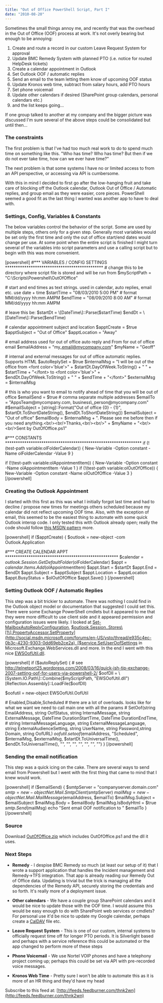 ```yaml
---
title: "Out of Office PowerShell Script, Part I"
date: "2010-08-20"
---
```


Sometimes the small things annoy me, and recently that was the overhead in the Out of Office (OOF) process at work. It's not overly bearing but enough to be annoying:

1. Create and route a record in our custom Leave Request System for approval
2. Update BMC Remedy System with planned PTO (i.e. notice for routed HelpDesk tickets)
3. Create a calendar appointment in Outlook
4. Set Outlook OOF / automatic replies
5. Send an email to the team letting them know of upcoming OOF status
6. Update Kronos web time, subtract from salary hours, add PTO hours
7. Set phone voicemail
8. Update other calendars if desired (SharePoint group calendars, personal calendars etc.)
9. and the list keeps going...

If one group talked to another at my company and the bigger picture was discussed I'm sure several of the above steps could be consolidated but until then...

### The constraints

The first problem is that I've had too much real work to do to spend much time on something like this. "Who has time? Who has time? But then if we do not ever take time, how can we ever have time?"

The next problem is that some systems I have no or limited access to from an API perspective, or accessing via API is cumbersome.

With this in mind I decided to first go after the low-hanging fruit and take care of blocking off the Outlook calendar, Outlook Out of Office / Automatic replies, and group email as they were easier, core pieces. PowerShell seemed a good fit as the last thing I wanted was another app to have to deal with.

### Settings, Config, Variables & Constants

The below variables control the behavior of the script. Some are used by multiple steps, others only for a given step. Generally most variables would be set only the first time and only the out of office start/end dates would change per use. At some point when the entire script is finished I might turn several of the variables into script parameters and use a calling script but to begin with this was more convenient.  
  

\[powershell\] #\*\*\* VARIABLES / CONFIG SETTINGS \*\*\*\*\*\*\*\*\*\*\*\*\*\*\*\*\*\*\*\*\*\*\*\*\*\*\*\*\*\*\*\*\*\*\*\*\*\*\*\*\*\*\*\*\*\* # change this to be directory where script file is stored and will be run from $myScriptPath = "C:\\Scripts\\Powershell\\OutOfOffice"

\# start and end times as text strings. used in calendar, auto replies, email etc. use date + time $startTime = "08/03/2010 5:00 PM" # format MM/dd/yyyy hh:mm AMPM $endTime = "08/09/2010 8:00 AM" # format MM/dd/yyyy hh:mm AMPM

\# leave this be: $startDt = \[DateTime\]::Parse($startTime) $endDt = \[DateTime\]::Parse($endTime)

\# calendar appointment subject and location $apptCreate = $true $apptSubject = "Out of Office" $apptLocation = "Away"

\# email address used for out of office auto reply and From for out of office email $emailAddress = "my\_email@mycompany.com" $myName = "Geoff"

\# internal and external messages for out of office automatic replies. Supports HTML $autoReplySet = $true $internalMsg = "I will be out of the office from &lt;font color='blue'&gt;" + $startDt.DayOfWeek.ToString() + " " + $startTime + "&lt;/font&gt; to &lt;font color='blue'&gt;" + $endDt.DayOfWeek.ToString() + " " + $endTime + "&lt;/font&gt;" $externalMsg = $internalMsg

\# this is who you want to email to notify ahead of time that you will be out of office $emailSend = $true # comma separate multiple addresses $emailTo = "AppsTeam@mycompany.com, business\_person@mycompany.com" #$emailSubject = \[string\]::Format("Out of office {0} - {1}", $startDt.ToShortDateString(), $endDt.ToShortDateString()) $emailSubject = "Out of office" $emailBody = $internalMsg + ". Please see me before then if you need anything.&lt;br/&gt;&lt;br/&gt;Thanks,&lt;br/&gt;&lt;br/&gt;" + $myName + "&lt;br/&gt;&lt;br/&gt;Sent by OutOfOffice.ps1"

#\*\*\* CONSTANTS \*\*\*\*\*\*\*\*\*\*\*\*\*\*\*\*\*\*\*\*\*\*\*\*\*\*\*\*\*\*\*\*\*\*\*\*\*\*\*\*\*\*\*\*\*\*\*\*\*\*\*\*\*\*\*\*\*\*\*\*\*\*\*\* if (!(test-path variable:olFolderCalendar)) { New-Variable -Option constant -Name olFolderCalendar -Value 9 }

if (!(test-path variable:olAppointmentItem)) { New-Variable -Option constant -Name olAppointmentItem -Value 1 } if (!(test-path variable:olOutOfOffice)) { New-Variable -Option constant -Name olOutOfOffice -Value 3 } \[/powershell\]

### Creating the Outlook Appointment

I started with this first as this was what I initially forgot last time and had to decline / propose new times for meetings others scheduled because my calendar did not reflect upcoming OOF time. Also, with the exception of email, this seemed to be the easiest thing to automate with some quick Outlook interop code. I only tested this with Outlook already open; really the code should follow [this MSDN pattern](http://msdn.microsoft.com/en-us/library/ff462097.aspx) more.

\[powershell\] if ($apptCreate) { $outlook = new-object -com Outlook.Application

#\*\*\* CREATE CALENDAR APPT \*\*\*\*\*\*\*\*\*\*\*\*\*\*\*\*\*\*\*\*\*\*\*\*\*\*\*\*\*\*\*\*\*\*\*\*\*\*\*\*\*\*\*\*\*\*\*\*\*\*\*\*\* $calendar = $outlook.Session.GetDefaultFolder($olFolderCalendar) $appt = $calendar.Items.Add($olAppointmentItem) $appt.Start = $startDt $appt.End = $endDt $appt.Subject = $apptSubject $appt.Location = $apptLocation $appt.BusyStatus = $olOutOfOffice $appt.Save() } \[/powershell\]

### Setting Outlook OOF / Automatic Replies

This step was a bit trickier to automate. There was nothing I could find in the Outlook object model or documentation that suggested I could set this. There were some Exchange PowerShell cmdlets but it appeared to me that they were more difficult to use client side and it appeared permission and configuration issues were likely. I looked at [Set-MailboxAutoReplyConfiguration](http://technet.microsoft.com/en-us/library/dd638217.aspx), [$outlook.Session..Stores\[1\].PropertyAccessor.SetProperty](http://social.msdn.microsoft.com/forums/en-US/vsto/thread/e935c4ec-0b3c-4230-9303-0dd69eb2ce2a), [$service.SetUserOofSettings](http://www.mikepfeiffer.net/2010/07/manage-exchange-2007-out-of-office-oof-settings-with-powershell-and-the-ews-managed-api/) in Microsoft.Exchange.WebServices.dll and more. In the end I went with this nice [EWSOofUtil.dll](http://telnetport25.wordpress.com/2008/03/16/quick-ish-tip-exchange-2007-setting-oof-for-users-via-powershell-2/).

\[powershell\] if ($autoReplySet) { # see http://telnetport25.wordpress.com/2008/03/16/quick-ish-tip-exchange-2007-setting-oof-for-users-via-powershell-2/ $oofDll = \[System.IO.Path\]::Combine($myScriptPath, "EWSOofUtil.dll") \[Reflection.Assembly\]::LoadFile($oofDll)

$oofutil = new-object EWSOofUtil.OofUtil

\# Enabled,Disable,Scheduled # there are a lot of overloads. looks like for what we want we need to call main one with all the params # SetOof(string EmailAddress, string OofStatus, string InternalMessage, string ExternalMessage, DateTime DurationStartTime, DateTime DurationEndTime, # string InternalMessageLanguage, string ExternalMessageLanguage, string ExternalAudienceSetting, string UserName, string Password,string Domain, string OofURL) $oofutil.setoof($emailAddress, "Scheduled", $internalMsg, $externalMsg, $startDt.ToUniversalTime(), $endDt.ToUniversalTime(), "", "", "", "", "", "", "") } \[/powershell\]

### Sending the email notification

This step was a quick icing on the cake. There are several ways to send email from Powershell but I went with the first thing that came to mind that I knew would work.

\[powershell\] if ($emailSend) { $smtpServer = "companyserver.domain.com" $smtp = new-object Net.Mail.SmtpClient($smtpServer) $mailMsg = new-object Net.Mail.MailMessage($emailAddress, $emailTo) $mailMsg.Subject = $emailSubject $mailMsg.Body = $emailBody $mailMsg.IsBodyHtml = $true $smtp.Send($mailMsg) echo "Sent email OOF notification to " $emailTo } \[/powershell\]

### Source

Download [OutOfOffice.zip](/wp-content/uploads/2017/06/OutOfOffice.zip) which includes OutOfOffice.ps1 and the dll it uses.

### Next Steps

- **Remedy** - I despise BMC Remedy so much (at least our setup of it) that I wrote a support application that handles the Incident management and Remedy->TFS integration. That app is already reading our Remedy Out of Office data. Updating is trivial but the trick is managing all the dependencies of the Remedy API, securely storing the credentials and so forth. It's really more of a deployment issue.

- **Other calendars** - We have a couple group SharePoint calendars and it would be nice to update those with the OOF time. I would assume this would be easy enough to do with SharePoint web services or cmdlets? For personal use it'd be nice to update my Google calendar, perhaps create a [CalDAV](http://en.wikipedia.org/wiki/CalDAV) file etc.

- **Leave Request System** - This is one of our custom, internal systems to officially request time off for longer PTO periods. It is Silverlight based and perhaps with a service reference this could be automated or the app changed to perform more of these steps

- **Phone Voicemail** - We use Nortel VOIP phones and have a telephony project coming up; perhaps this could be set via API with pre-recorded voice messages.

- **Kronos Web Time** - Pretty sure I won't be able to automate this as it is more of an HR thing and they'd have my head

  

Subscribe to this feed at: [http://feeds.feedburner.com/thnk2wn](http://feeds.feedburner.com/thnk2wn)
